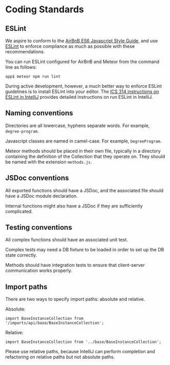 # Coding Standards

## ESLint

We aspire to conform to the [AirBnB ES6 Javascript Style Guide](http://airbnb.io/javascript/), and use [ESLint](http://eslint.org/) to enforce compliance as much as possible with these recommendations. 

You can run ESLint configured for AirBnB and Meteor from the command line as follows:

```
app$ meteor npm run lint
```

During active development, however, a much better way to enforce ESLint guidelines is to install ESLint into your editor. 
The [ICS 314 instructions on ESLint in IntelliJ](http://courses.ics.hawaii.edu/ics314f16/morea/coding-standards/experience-install-eslint.html) provides detailed instructions on run ESLint in IntelliJ.
 
 
## Naming conventions

Directories are all lowercase, hyphens separate words. For example, `degree-program`.

Javascript classes are named in camel-case. For example, `DegreeProgram`.

Meteor methods should be placed in their own file, typically in a directory containing the definition of the Collection that they operate on.  They should be named with the extension `methods.js`.


## JSDoc conventions

All exported functions should have a JSDoc, and the associated file should have a JSDoc module declaration.
 
Internal functions might also have a JSDoc if they are sufficiently complicated.


## Testing conventions

All complex functions should have an associated unit test. 

Complex tests may need a DB fixture to be loaded in order to set up the DB state correctly.

Methods should have integration tests to ensure that client-server communication works properly.

## Import paths

There are two ways to specify import paths: absolute and relative.

Absolute:

```
import BaseInstanceCollection from '/imports/api/base/BaseInstanceCollection';
```

Relative:

```
import BaseInstanceCollection from '../base/BaseInstanceCollection';
```

Please use relative paths, because IntelliJ can perform completion and refactoring on relative paths but not absolute paths.

 
 